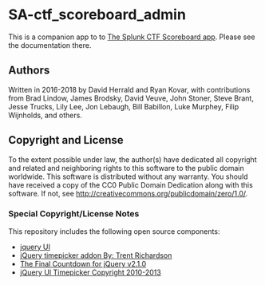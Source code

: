 # SA-ctf_scoreboard_admin

This is a companion app to to [The Splunk CTF Scoreboard app](https://github.com/splunk/SA-ctf_scoreboard). Please see the documentation there.

## Authors
Written in 2016-2018 by David Herrald and Ryan Kovar, with contributions from Brad Lindow, James Brodsky, David Veuve, John Stoner, Steve Brant, Jesse Trucks, Lily Lee, Jon Lebaugh, Bill Babillon, Luke Murphey, Filip Wijnholds, and others.

## Copyright and License
To the extent possible under law, the author(s) have dedicated
all copyright and related and neighboring rights to this software
to the public domain worldwide. This software is distributed
without any warranty. You should have received a copy of the CC0
Public Domain Dedication along with this software. If not, see
http://creativecommons.org/publicdomain/zero/1.0/.


### Special Copyright/License Notes

This repository includes the following open source components:
 * [jquery UI](http://jqueryui.com/)
 * [jQuery timepicker addon By: Trent Richardson](http://trentrichardson.com)
 * [The Final Countdown for jQuery v2.1.0](http://hilios.github.io/jQuery.countdown/)
 * [jQuery UI Timepicker Copyright 2010-2013](http://fgelinas.com/code/timepicker)
 
